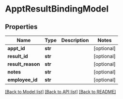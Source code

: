 # ApptResultBindingModel

## Properties
Name | Type | Description | Notes
------------ | ------------- | ------------- | -------------
**appt_id** | **str** |  | [optional] 
**result_id** | **str** |  | [optional] 
**result_reason** | **str** |  | [optional] 
**notes** | **str** |  | [optional] 
**employee_id** | **str** |  | [optional] 

[[Back to Model list]](../README.md#documentation-for-models) [[Back to API list]](../README.md#documentation-for-api-endpoints) [[Back to README]](../README.md)


